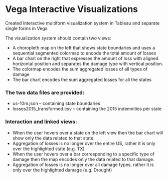 # Vega Interactive Visualizations
Created interactive multiform visualization system in Tableau and separate single forms in Vega

The visualization system should contain two views:
- A choropleth map on the left that shows state boundaries and uses a sequential segmented colormap to encode the total amount of losses 
- A bar chart on the right that expresses the amount of loss with aligned horizontal position and separates the damage type with vertical position.
- The colormap encodes the sum aggregated losses of all types of damage
- The bar chart encodes the sum aggregated losses for all the states

### The two data files are provided: 
- us-10m.json – containing state boundaries
- losses2015_transformed.csv – containing the 2015 indemnities per state

### Interaction and linked views: 
- When the user hovers over a state on the left view then the bar chart will show only the data related to that state. 
- Aggregation of losses is no longer over the entire US, rather it is only over the highlighted state (e.g. TX)
- When the user hovers over a bar corresponding to a specific type of damage then the map encodes only the data related to that damage.
- Aggregation of losses is no longer over all damage types, rather it is only over the highlighted damage (e.g. Drought)
